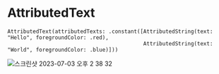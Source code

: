 # AttributedText

```
AttributedText(attributedTexts: .constant([AttributedString(text: "Hello", foregroundColor: .red),
                                           AttributedString(text: "World", foregroundColor: .blue)]))
```

![스크린샷 2023-07-03 오후 2 38 32](https://github.com/gr-kim-94/AttributedText/assets/79794944/5065fcac-0d3a-4138-8cf0-06d591e4da42)
